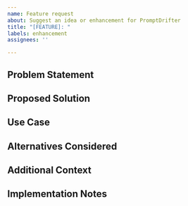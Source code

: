 ```yaml
---
name: Feature request
about: Suggest an idea or enhancement for PromptDrifter
title: "[FEATURE]: "
labels: enhancement
assignees: ''

---
```


<!--
Thank you for using PromptDrifter! 🚀

Before filing a feature request, please check:
- Have a usage question? Ask in Discussions: https://github.com/Code-and-Sorts/PromptDrifter/discussions
- Experiencing a bug? Use the bug report template instead
- Search existing issues to see if someone already requested this

Please provide the information below to help us understand your feature request.
-->

## Problem Statement
<!-- Is your feature request related to a problem? Describe what the problem is -->

## Proposed Solution
<!-- Describe the solution you'd like to see -->

## Use Case
<!-- Describe how this feature would be used. Include specific examples if possible -->

## Alternatives Considered
<!-- Describe any alternative solutions or features you've considered -->

## Additional Context
<!-- Add any other context, mockups, or examples about the feature request -->

## Implementation Notes
<!-- Optional: If you have ideas about how this could be implemented, share them here -->
